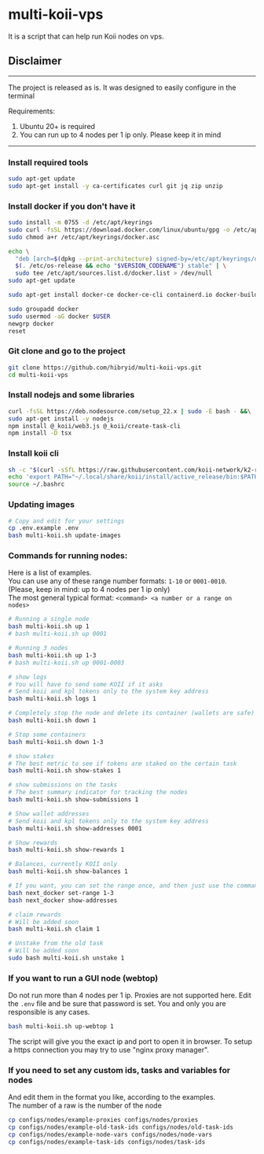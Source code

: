 # multi-koii-vps

It is a script that can help run Koii nodes on vps.

## Disclaimer
***
The project is released as is.
It was designed to easily configure in the terminal

Requirements:
1. Ubuntu 20+ is required
2. You can run up to 4 nodes per 1 ip only. Please keep it in mind
***


### Install required tools
```bash
sudo apt-get update
sudo apt-get install -y ca-certificates curl git jq zip unzip
```

### Install docker if you don't have it
```bash
sudo install -m 0755 -d /etc/apt/keyrings
sudo curl -fsSL https://download.docker.com/linux/ubuntu/gpg -o /etc/apt/keyrings/docker.asc
sudo chmod a+r /etc/apt/keyrings/docker.asc

echo \
  "deb [arch=$(dpkg --print-architecture) signed-by=/etc/apt/keyrings/docker.asc] https://download.docker.com/linux/ubuntu \
  $(. /etc/os-release && echo "$VERSION_CODENAME") stable" | \
  sudo tee /etc/apt/sources.list.d/docker.list > /dev/null
sudo apt-get update

sudo apt-get install docker-ce docker-ce-cli containerd.io docker-buildx-plugin docker-compose-plugin -y

sudo groupadd docker
sudo usermod -aG docker $USER
newgrp docker
reset
```

### Git clone and go to the project
```bash
git clone https://github.com/hibryid/multi-koii-vps.git
cd multi-koii-vps
```

### Install nodejs and some libraries
```bash
curl -fsSL https://deb.nodesource.com/setup_22.x | sudo -E bash - &&\
sudo apt-get install -y nodejs
npm install @_koii/web3.js @_koii/create-task-cli
npm install -D tsx
```

### Install koii cli
```bash
sh -c "$(curl -sSfL https://raw.githubusercontent.com/koii-network/k2-release/master/k2-install-init_v1.16.4.sh)"
echo 'export PATH="~/.local/share/koii/install/active_release/bin:$PATH"' > ~/.bashrc
source ~/.bashrc
```


### Updating images
```bash
# Copy and edit for your settings
cp .env.example .env
bash multi-koii.sh update-images
```

### Commands for running nodes:
Here is a list of examples.\
You can use any of these range number formats: `1-10` or `0001-0010`. \
(Please, keep in mind: up to 4 nodes per 1 ip only) \
The most general typical format: `<command> <a number or a range on nodes>`
```bash
# Running a single node
bash multi-koii.sh up 1
# bash multi-koii.sh up 0001

# Running 3 nodes
bash multi-koii.sh up 1-3
# bash multi-koii.sh up 0001-0003

# show logs
# You will have to send some KOII if it asks
# Send koii and kpl tokens only to the system key address
bash multi-koii.sh logs 1

# Completely stop the node and delete its container (wallets are safe)
bash multi-koii.sh down 1

# Stop some containers
bash multi-koii.sh down 1-3

# show stakes
# The best metric to see if tokens are staked on the certain task
bash multi-koii.sh show-stakes 1

# show submissions on the tasks
# The best summary indicator for tracking the nodes
bash multi-koii.sh show-submissions 1

# Show wallet addresses
# Send koii and kpl tokens only to the system key address
bash multi-koii.sh show-addresses 0001

# Show rewards
bash multi-koii.sh show-rewards 1

# Balances, currently KOII only
bash multi-koii.sh show-balances 1

# If you want, you can set the range once, and then just use the command
bash next_docker set-range 1-3
bash next_docker show-addresses

# claim rewards
# Will be added soon
bash multi-koii.sh claim 1

# Unstake from the old task
# Will be added soon
sudo bash multi-koii.sh unstake 1
```

### If you want to run a GUI node (webtop)
Do not run more than 4 nodes per 1 ip. Proxies are not supported here.
Edit the `.env` file and be sure that password is set.
You and only you are responsible is any cases.

```bash
bash multi-koii.sh up-webtop 1
```
The script will give you the exact ip and port to open it in browser.
To setup a https connection you may try to use "nginx proxy manager".

### If you need to set any custom ids, tasks and variables for nodes
And edit them in the format you like, according to the examples. \
The number of a raw is the number of the node
```bash
cp configs/nodes/example-proxies configs/nodes/proxies
cp configs/nodes/example-old-task-ids configs/nodes/old-task-ids
cp configs/nodes/example-node-vars configs/nodes/node-vars
cp configs/nodes/example-task-ids configs/nodes/task-ids
```
